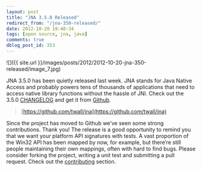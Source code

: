```yaml
---
layout: post
title: "JNA 3.5.0 Released"
redirect_from: "/jna-350-released/"
date: 2012-10-20 19:48:34
tags: [open source, jna, java]
comments: true
dblog_post_id: 353
---
```

![]({{ site.url }}/images/posts/2012/2012-10-20-jna-350-released/image_7.jpg)

JNA 3.5.0 has been quietly released last week. JNA stands for Java Native Access and probably powers tens of thousands of applications that need to access native library functions without the hassle of JNI. Check out the 3.5.0 [CHANGELOG](https://github.com/twall/jna/blob/master/CHANGES.md) and get it from [Github](https://github.com/twall/jna).

> [https://github.com/twall/jna](https://github.com/twall/jna)

Since the project has moved to Github we’ve seen some strong contributions. Thank you! The release is a good opportunity to remind you that we want your platform API signatures with tests. A vast proportion of the Win32 API has been mapped by now, for example, but there’re still people maintaining their own mappings, often with hard to find bugs. Please consider forking the project, writing a unit test and submitting a pull request. Check out the [contributing](https://github.com/twall/jna/blob/master/www/Contributing.md) section.
